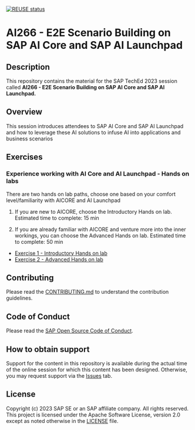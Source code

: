 [![REUSE status](https://api.reuse.software/badge/github.com/SAP-samples/teched2023-AI266)](https://api.reuse.software/info/github.com/SAP-samples/teched2023-AI266)

# AI266 - E2E Scenario Building on SAP AI Core and SAP AI Launchpad

## Description

This repository contains the material for the SAP TechEd 2023 session called **AI266 - E2E Scenario Building on SAP AI Core and SAP AI Launchpad.**

## Overview

This session introduces attendees to SAP AI Core and SAP AI Launchpad and how to leverage these AI solutions to infuse AI into applications and business scenarios

## Exercises

### Experience working with AI Core and AI Launchpad - Hands on labs

There are two hands on lab paths, choose one based on your comfort level/familiarity with AICORE and AI Launchpad

1. If you are new to AICORE, choose the Introductory Hands on lab. Estimated time to complete: 15 min

2. If you are already familiar with AICORE and venture more into the inner workings, you can choose the Advanced Hands on lab. Estimated time to complete: 50 min

- [Exercise 1 - Introductory Hands on lab](exercises/ex1/README.md)
- [Exercise 2 - Advanced Hands on lab](exercises/ex2/README.md)


## Contributing
Please read the [CONTRIBUTING.md](./CONTRIBUTING.md) to understand the contribution guidelines.

## Code of Conduct
Please read the [SAP Open Source Code of Conduct](https://github.com/SAP-samples/.github/blob/main/CODE_OF_CONDUCT.md).

## How to obtain support

Support for the content in this repository is available during the actual time of the online session for which this content has been designed. Otherwise, you may request support via the [Issues](../../issues) tab.

## License
Copyright (c) 2023 SAP SE or an SAP affiliate company. All rights reserved. This project is licensed under the Apache Software License, version 2.0 except as noted otherwise in the [LICENSE](LICENSES/Apache-2.0.txt) file.
